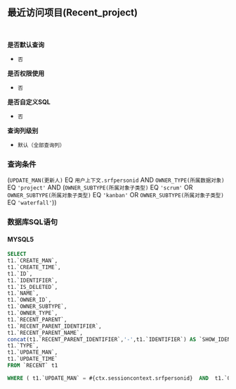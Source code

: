## 最近访问项目(Recent_project) <!-- {docsify-ignore-all} -->



<br>
<p class="panel-title"><b>是否默认查询</b></p>

* `否`

<p class="panel-title"><b>是否权限使用</b></p>

* `否`

<p class="panel-title"><b>是否自定义SQL</b></p>

* `否`

<p class="panel-title"><b>查询列级别</b></p>

* `默认（全部查询列）`



### 查询条件

(`UPDATE_MAN(更新人)` EQ `用户上下文.srfpersonid` AND `OWNER_TYPE(所属数据对象)` EQ `'project'` AND (`OWNER_SUBTYPE(所属对象子类型)` EQ `'scrum'` OR `OWNER_SUBTYPE(所属对象子类型)` EQ `'kanban'` OR `OWNER_SUBTYPE(所属对象子类型)` EQ `'waterfall'`))



### 数据库SQL语句

#### MYSQL5

```sql
SELECT
t1.`CREATE_MAN`,
t1.`CREATE_TIME`,
t1.`ID`,
t1.`IDENTIFIER`,
t1.`IS_DELETED`,
t1.`NAME`,
t1.`OWNER_ID`,
t1.`OWNER_SUBTYPE`,
t1.`OWNER_TYPE`,
t1.`RECENT_PARENT`,
t1.`RECENT_PARENT_IDENTIFIER`,
t1.`RECENT_PARENT_NAME`,
concat(t1.`RECENT_PARENT_IDENTIFIER`,'-',t1.`IDENTIFIER`) AS `SHOW_IDENTIFIER`,
t1.`TYPE`,
t1.`UPDATE_MAN`,
t1.`UPDATE_TIME`
FROM `RECENT` t1 

WHERE ( t1.`UPDATE_MAN` = #{ctx.sessioncontext.srfpersonid}  AND  t1.`OWNER_TYPE` = 'project'  AND  ( t1.`OWNER_SUBTYPE` = 'scrum'  OR  t1.`OWNER_SUBTYPE` = 'kanban'  OR  t1.`OWNER_SUBTYPE` = 'waterfall' ) )
```
